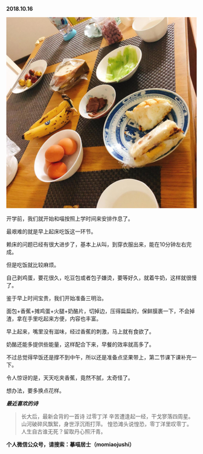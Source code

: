 
          
            
**2018.10.16**



![](img/51001-0687d6e8add40981.jpg)




开学前，我们就开始和喵按照上学时间来安排作息了。

最艰难的就是早上起床吃饭这一环节。

赖床的问题已经有很大进步了，基本上从叫，到穿衣服出来，能在10分钟左右完成。

但是吃饭就比较麻烦。

自己剥鸡蛋，要花很久，吃豆包或者包子嫌烫，要等好久，就着牛奶，这样就很慢了。

鉴于早上时间宝贵，我们开始准备三明治。

面包+香蕉+摊鸡蛋+火腿+奶酪片，切掉边，压得扁扁的，保鲜膜裹一下，不会掉渣，拿在手里吃起来方便，内容也丰富。

早上起来，嘴里没有滋味，经过香蕉的刺激，马上就有食欲了。

奶酪还能多提供些能量，这样配合下来，早餐的效率就高多了。

不过总觉得早饭还是撑不到中午，所以还是准备点坚果带上，第二节课下课补充一下。

令人惊讶的是，天天吃夹香蕉，竟然不腻，太奇怪了。

想办法，要多换点花样。


***最近喜欢的诗***
>长大后，最新会背的一首诗
过零丁洋
辛苦遭逢起一经，干戈寥落四周星。
山河破碎风飘絮，身世浮沉雨打萍。
惶恐滩头说惶恐，零丁洋里叹零丁。
人生自古谁无死？留取丹心照汗青。




**个人微信公众号，请搜索：摹喵居士（momiaojushi）**

          
        